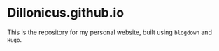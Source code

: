 # Dillonicus.github.io
This is the repository for my personal website, built using `blogdown` and `Hugo`.
